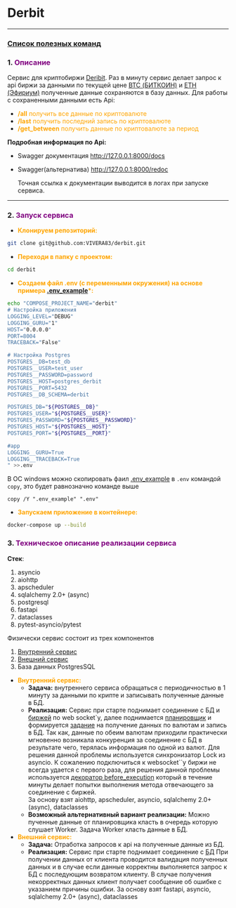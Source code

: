 # Derbit

___

### [Список полезных команд](docs%2Fcommand.md)

<span id="0"></span>

### <span id="1">1. </span><span style="color:purple">Описание</span>

Сервис для криптобиржи [Deribit](https://www.deribit.com/ru/). Раз в минуту сервис делает запрос к api биржи за данными
по текущей цене [BTC (БИТКОИН)](https://ru.wikipedia.org/wiki/%D0%91%D0%B8%D1%82%D0%BA%D0%BE%D0%B9%D0%BD) и
[ETH (Эфириум)](https://en.wikipedia.org/wiki/Ethereum) полученные данные сохраняются в базу данных.
Для работы с сохраненными данными есть Api:

* </span><span style="color:orange">__/all__ получить все данные по криптовалюте</span>
* </span><span style="color:orange">__/last__ получить последний запись по криптовалюте</span>
* </span><span style="color:orange">__/get_between__ получить данные по криптовалюте за период</span>

__Подробная информация по Api:__

- Swagger документация http://127.0.0.1:8000/docs
- Swagger(альтернатива) http://127.0.0.1:8000/redoc

  Точная ссылка к документации выводится в логах при запуске сервиса.

___

### <span id="2">2. </span><span style="color:purple">Запуск сервиса</span>

* </span><span style="color:orange">__Клонируем репозиторий:__</span>

```bash
git clone git@github.com:VIVERA83/derbit.git
```

* </span><span style="color:orange">__Переходи в папку с проектом:__</span>

```bash
cd derbit
```

* </span><span style="color:orange">__Создаем файл .env (с переменными окружения) на основе
  примера [.env_example](.env_example)*:__</span>

```bash
echo "COMPOSE_PROJECT_NAME="derbit"
# Настройка приложения
LOGGING_LEVEL="DEBUG"
LOGGING_GURU="1"
HOST="0.0.0.0"
PORT=8004
TRACEBACK="False"

# Настройка Postgres
POSTGRES__DB=test_db
POSTGRES__USER=test_user
POSTGRES__PASSWORD=password
POSTGRES__HOST=postgres_derbit
POSTGRES__PORT=5432
POSTGRES__DB_SCHEMA=derbit

POSTGRES_DB="${POSTGRES__DB}"
POSTGRES_USER="${POSTGRES__USER}"
POSTGRES_PASSWORD="${POSTGRES__PASSWORD}"
POSTGRES_HOST="${POSTGRES__HOST}"
POSTGRES_PORT="${POSTGRES__PORT}"

#app
LOGGING__GURU=True
LOGGING__TRACEBACK=True
" >>.env
```

В ОС windows можно скопировать фаил [.env_example](.env_example) в `.env` командой `copy`, это будет равнозначно команде
выше

```shell
copy /Y ".env_example" ".env"
```

* </span><span style="color:orange">__Запускаем приложение в контейнере:__</span>

```bash
docker-compose up --build
```


### <span id="3">3. </span><span style="color:purple">Техническое описание реализации сервиса </span>
__Стек__:
1. asyncio
2. aiohttp
3. apscheduler
4. sqlalchemy 2.0+ (async)
5. postgresql
6. fastapi
7. dataclasses
8. pytest-asyncio/pytest

Физически сервис состоит из трех компонентов
1. [Внутренний сервис](internal_service)
2. [Внешний сервис](external_service)
3. База данных PostgresSQL
* </span><span style="color:orange">__Внутренний сервис:__</span>
   - __Задача:__ внутреннего сервиса обращаться с периодичностью в 1 минуту за данными по крипте и записывать 
полученные данные в БД. 
   - __Реализация:__ Сервис при старте поднимает соединение с БД и [биржей](internal_service%2Fstore%2Fws%2Fws_accessor.py) 
по web socket`у, далее поднимается [планировщик](internal_service%2Fstore%2Fscheduler%2Faccessor.py) и формируется 
[задание](internal_service%2Fstore%2Fscheduler%2Fmanager.py) на получение данных по валютам и запись в БД. 
Так как, данные по обеим валютам приходили практически мгновенно возникала конкуренция за соединение с БД в
результате чего, терялась информация по одной из валют. Для решения данной проблемы используется синхронизатор Lock
из asyncio. К сожалению подключиться к websocket``у биржи не всегда удается с первого раза, для решения данной проблемы 
используется [декоратор before_execution](internal_service%2Fbase%2Futils.py) который в течение минуты делает попытки выполнения метода отвечающего за соединение с биржей.   
За основу взят aiohttp, apscheduler, asyncio, sqlalchemy 2.0+ (async), dataclasses
   - __Возможный альтернативный вариант реализации:__ Можно пученные данные от планировщика класть в очередь которую 
слушает Worker. Задача Worker класть данные в БД.
* </span><span style="color:orange">__Внешний сервис:__</span>
  - __Задача:__ Отработка запросов к api на полученные данные из БД.
  - __Реализация:__ Сервис при старте поднимает соединение с [БД](external_service%2Fstore%2Fdatabase%2Fdatabase.py)
При получении данных от клиента проводится валидация полученных данных и в случае если данные корректны выполняется 
запрос к БД с последующим возвратом клиенту. В случае получения некорректных данных клиент получает сообщение об 
ошибке с указанием причины ошибки.
За основу взят fastapi, asyncio, sqlalchemy 2.0+ (async), dataclasses
